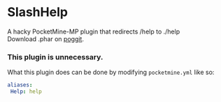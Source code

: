 # SlashHelp
A hacky PocketMine-MP plugin that redirects /help to ./help<br>
Download .phar on [poggit](https://poggit.pmmp.io/ci/Muqsit/SlashHelp/SlashHelp).

### This plugin is unnecessary.
What this plugin does can be done by modifying `pocketmine.yml` like so:
```yaml
aliases:
 Help: help
```

